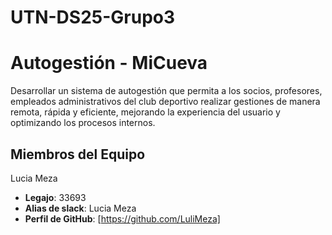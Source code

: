 # UTN-DS25-Grupo3
# Autogestión - MiCueva
Desarrollar un sistema de autogestión que permita a los socios, profesores, 
empleados administrativos del club deportivo realizar gestiones de manera remota, 
rápida y eficiente, mejorando la experiencia del usuario y optimizando los procesos 
internos.

## Miembros del Equipo

Lucia Meza
- **Legajo**: 33693
- **Alias de slack**: Lucia Meza
- **Perfil de GitHub**: [https://github.com/LuliMeza]
